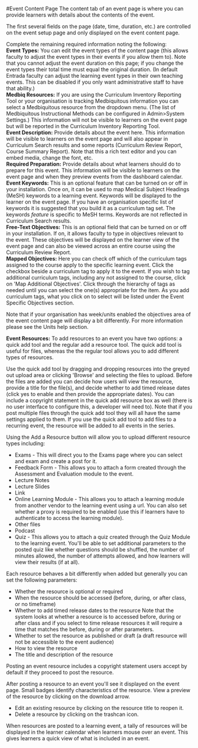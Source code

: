 #Event Content Page
The content tab of an event page is where you can provide learners with details about the contents of the event.

The first several fields on the page (date, time, duration, etc.) are controlled on the event setup page and only displayed on the event content page.

Complete the remaining required information noting the following:  
**Event Types:** You can edit the event types of the content page (this allows faculty to adjust the event types in their events if you allow them to).  Note that you cannot adjust the event duration on this page; if you change the event types their total time must equal the original duration.  (In default Entrada faculty can adjust the learning event types in their own teaching events.  This can be disabled if you only want administrative staff to have that ability.)  
**Medbiq Resources:** If you are using the Curriculum Inventory Reporting Tool or your organisation is tracking Medbiquitous information you can select a Medbiquitous resource from the dropdown menu.  (The list of Medbiquitous Instructional Methods can be configured in Admin>System Settings.)  This information will not be visible to learners on the event page but will be reported in the Curriculum Inventory Reporting Tool.    
**Event Description:**  Provide details about the event here.  This information will be visible to learners on the event page and will also appear in Curriculum Search results and some reports (Curriculum Review Report, Course Summary Report).  Note that this a rich text editor and you can embed media, change the font, etc.  
**Required Preparation:** Provide details about what learners should do to prepare for this event.  This information will be visible to learners on the event page and when they preview events from the dashboard calendar.  
**Event Keywords:** This is an optional feature that can be turned on or off in your installation. Once on, it can be used to map Medical Subject Headings (MeSH) keywords to a learning event.  Keywords will be displayed to the learner on the event page.  If you have an organisation specific list of keywords it is suggested that you build it as a curriculum tag set.  The keywords *feature* is specific to MeSH terms.  Keywords are not reflected in Curriculum Search results.  
**Free-Text Objectives:**  This is an optional field that can be turned on or off in your installation.  If on, it allows faculty to type in objectives relevant to the event.  These objectives will be displayed on the learner view of the event page and can also be viewed across an entire course using the Curriculum Review Report.  
**Mapped Objectives:**  Here you can check off which of the curriculum tags assigned to the course apply to the specific learning event.  Click the checkbox beside a curriculum tag to apply it to the event.  If you wish to tag additional curriculum tags, including any not assigned to the course, click on 'Map Additional Objectives'.  Click through the hierarchy of tags as needed until you can select the one(s) appropriate for the item. As you add curriculum tags, what you click on to select will be listed under the Event Specific Objectives section.  

Note that if your organisation has week/units enabled the objectives area of the event content page will display a bit differently.  For more information please see the Units help section.

**Event Resources:** To add resources to an event you have two options: a quick add tool and the regular add a resource tool.  The quick add tool is useful for files, whereas the the regular tool allows you to add different types of resources.

Use the quick add tool by dragging and dropping resources into the greyed out upload area or clicking 'Browse' and selecting the files to upload.  Before the files are added you can decide how users will view the resource, provide a title for the file(s), and decide whether to add timed release dates (click yes to enable and then provide the appropriate dates).  You can include a copyright statement in the quick add resource box as well (there is no user interface to configure this, a developer will need to).  Note that if you post multiple files through the quick add tool they will all have the same settings applied to them.  If you use the quick add tool to add files to a recurring event, the resource will be added to all events in the series.

Using the Add a Resource button will allow you to upload different resource types including:  

* Exams - This will direct you to the Exams page where you can select and exam and create a post for it.
* Feedback Form - This allows you to attach a form created through the Assessment and Evaluation module to the event.
* Lecture Notes  
* Lecture Slides  
* Link
* Online Learning Module - This allows you to attach a learning module from another vendor to the learning event using a url.  You can also set whether a proxy is required to be enabled (use this if learners have to authenticate to access the learning module).
* Other files
* Podcast
* Quiz  - This allows you to attach a quiz created through the Quiz Module to the learning event.  You'll be able to set additional parameters to the posted quiz like whether questions should be shuffled, the number of minutes allowed, the number of attempts allowed, and how learners will view their results (if at all).

Each resource behaves a bit differently when added but generally you can set the following parameters:  

* Whether the resource is optional or required  
* When the resource should be accessed (before, during, or after class, or no timeframe)  
* Whether to add timed release dates to the resource  Note that the system looks at whether a resource is to accessed before, during or after class and if you select to time release resources it will require a time that matches the before, during or after parameters.  
* Whether to set the resource as published or draft (a draft resource will not be accessible to the event audience)  
* How to view the resource  
* The title and description of the resource  

Posting an event resource includes a copyright statement users accept by default if they proceed to post the resource.

After posting a resource to an event you'll see it displayed on the event page.  Small badges identify characteristics of the resource.  View a preview of the resource by clicking on the download arrow.  

* Edit an existing resource by clicking on the resource title to reopen it.  
* Delete a resource by clicking on the trashcan icon.

When resources are posted to a learning event, a tally of resources will be displayed in the learner calendar when learners mouse over an event.  This gives learners a quick view of what is included in an event.
